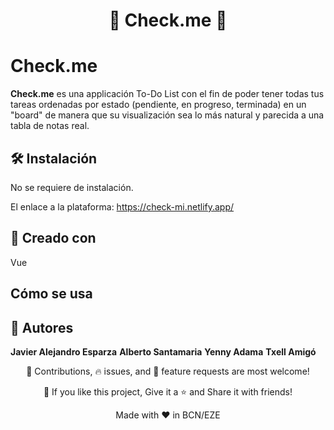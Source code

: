 <h1 align="center">🌟 Check.me 🌟</h1>

# Check.me

**Check.me** es una applicación To-Do List con el fin de poder tener todas tus tareas ordenadas por estado (pendiente, en progreso, terminada) en un "board" de manera que
su visualización sea lo más natural y parecida a una tabla de notas real. 


## 🛠️ Instalación

No se requiere de instalación.

El enlace a la plataforma: https://check-mi.netlify.app/

## 👷 Creado con 

Vue


## Cómo se usa





## 👷 Autores
**Javier Alejandro Esparza**
**Alberto Santamaria**
**Yenny Adama**
**Txell Amigó**



<p align="center">🎀 Contributions, 🔥 issues, and 🥮 feature requests are most welcome!</p>

<p align="center">💙 If you like this project, Give it a ⭐ and Share it with friends!</p>

<p align="center">Made with ❤️ in BCN/EZE</p>